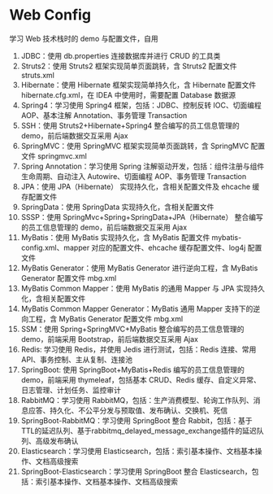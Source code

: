# Web Config

学习 Web 技术栈时的 demo 与配置文件，自用

1. JDBC：使用 db.properties 连接数据库并进行 CRUD 的工具类
2. Struts2：使用 Struts2 框架实现简单页面跳转，含 Struts2 配置文件 struts.xml
3. Hibernate：使用 Hibernate 框架实现简单持久化，含 Hibernate 配置文件 hibernate.cfg.xml，在 IDEA 中使用时，需要配置 Database 数据源
4. Spring4：学习使用 Spring4 框架，包括：JDBC、控制反转 IOC、切面编程 AOP、基本注解 Annotation、事务管理 Transaction
5. SSH：使用 Struts2+Hibernate+Spring4 整合编写的员工信息管理的 demo，前后端数据交互采用 Ajax
6. SpringMVC：使用 SpringMVC 框架实现简单页面跳转，含 SpringMVC 配置文件 springmvc.xml
7. Spring Annotation：学习使用 Spring 注解驱动开发，包括：组件注册与组件生命周期、自动注入 Autowire、切面编程 AOP、事务管理 Transaction
8. JPA：使用 JPA（Hibernate） 实现持久化，含相关配置文件及 ehcache 缓存配置文件
9. SpringData：使用 SpringData 实现持久化，含相关配置文件
10. SSSP：使用 SpringMvc+Spring+SpringData+JPA（Hibernate） 整合编写的员工信息管理的 demo，前后端数据交互采用 Ajax
11. MyBatis：使用 MyBatis 实现持久化，含 MyBatis 配置文件 mybatis-config.xml、mapper 对应的配置文件、ehcache 缓存配置文件、log4j 配置文件
12. MyBatis Generator：使用 MyBatis Generator 进行逆向工程，含 MyBatis Generator 配置文件 mbg.xml
13. MyBatis Common Mapper：使用 MyBatis 的通用 Mapper 与 JPA 实现持久化，含相关配置文件
14. MyBatis Common Mapper Generator：MyBatis 通用 Mapper 支持下的逆向工程，含 MyBatis Generator 配置文件 mbg.xml
15. SSM：使用 Spring+SpringMVC+MyBatis 整合编写的员工信息管理的 demo，前端采用 Bootstrap，前后端数据交互采用 Ajax
16. Redis: 学习使用 Redis，并使用 Jedis 进行测试，包括：Redis 连接、常用 API、事务控制、主从复制、连接池
17. SpringBoot: 使用 SpringBoot+MyBatis+Redis 编写的员工信息管理的 demo，前端采用 thymeleaf，包括基本 CRUD、Redis 缓存、自定义异常、日志管理、计划任务、监控审计
18. RabbitMQ：学习使用 RabbitMQ，包括：生产消费模型、轮询工作队列、消息应答、持久化、不公平分发与预取值、发布确认、交换机、死信
19. SpringBoot-RabbitMQ：学习使用 SpringBoot 整合 Rabbit，包括：基于TTL的延迟队列、基于rabbitmq_delayed_message_exchange插件的延迟队列、高级发布确认
20. Elasticsearch：学习使用 Elasticsearch，包括：索引基本操作、文档基本操作、文档高级搜索
21. SpringBoot-Elasticsearch：学习使用 SpringBoot 整合 Elasticsearch，包括：索引基本操作、文档基本操作、文档高级搜索
